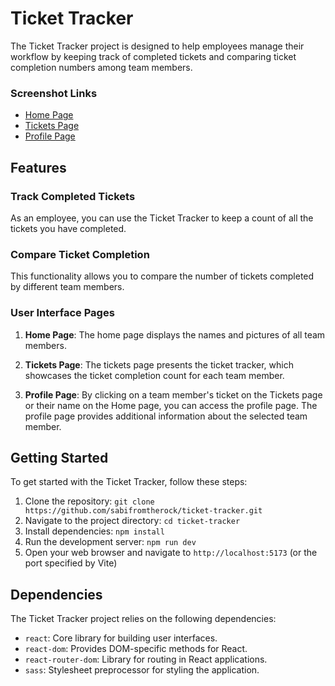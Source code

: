 # Ticket Tracker

The Ticket Tracker project is designed to help employees manage their workflow by keeping track of completed tickets and comparing ticket completion numbers among team members.

### Screenshot Links

- [Home Page](https://github.com/sabifromtherock/ticket-tracker/blob/main/public/homePage.png)<br/>
- [Tickets Page](https://github.com/sabifromtherock/ticket-tracker/blob/main/public/ticketsPage.png)<br/>
- [Profile Page](https://github.com/sabifromtherock/ticket-tracker/blob/main/public/profilePage.png)

## Features

### Track Completed Tickets

As an employee, you can use the Ticket Tracker to keep a count of all the tickets you have completed.

### Compare Ticket Completion

This functionality allows you to compare the number of tickets completed by different team members.

### User Interface Pages

1. **Home Page**: The home page displays the names and pictures of all team members.

2. **Tickets Page**: The tickets page presents the ticket tracker, which showcases the ticket completion count for each team member.

3. **Profile Page**: By clicking on a team member's ticket on the Tickets page or their name on the Home page, you can access the profile page. The profile page provides additional information about the selected team member.

## Getting Started

To get started with the Ticket Tracker, follow these steps:

1. Clone the repository: `git clone https://github.com/sabifromtherock/ticket-tracker.git`
2. Navigate to the project directory: `cd ticket-tracker`
3. Install dependencies: `npm install`
4. Run the development server: `npm run dev`
5. Open your web browser and navigate to `http://localhost:5173` (or the port specified by Vite)

## Dependencies

The Ticket Tracker project relies on the following dependencies:

- `react`: Core library for building user interfaces.
- `react-dom`: Provides DOM-specific methods for React.
- `react-router-dom`: Library for routing in React applications.
- `sass`: Stylesheet preprocessor for styling the application.
